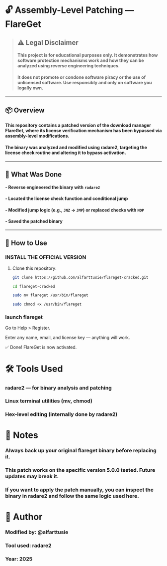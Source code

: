 # 🔓 Assembly-Level Patching — FlareGet

> ## **⚠️ Legal Disclaimer**  
> #### This project is for **educational purposes only**. It demonstrates how software protection mechanisms work and how they can be analyzed using reverse engineering techniques.  
> #### It does **not** promote or condone software piracy or the use of unlicensed software. Use responsibly and only on software you legally own.

---

## 📦 Overview
#### This repository contains a patched version of the download manager **FlareGet**, where its license verification mechanism has been bypassed via **assembly-level modifications**.  
#### The binary was analyzed and modified using **radare2**, targeting the license check routine and altering it to bypass activation.

---

## 🧠 What Was Done

#### - Reverse engineered the binary with `radare2`
#### - Located the license check function and conditional jump
#### - Modified jump logic (e.g., `JNZ` → `JMP`) or replaced checks with `NOP`
#### - Saved the patched binary

---

## 🚀 How to Use
### INSTALL THE OFFICIAL VERSION
1. Clone this repository:
   ```bash
   git clone https://github.com/alfarttusie/flareget-cracked.git

   cd flareget-cracked

   sudo mv flareget /usr/bin/flareget

   sudo chmod +x /usr/bin/flareget

### launch flareget

Go to Help > Register.

Enter any name, email, and license key — anything will work.

✅ Done! FlareGet is now activated.

# 🛠 Tools Used

###    radare2 — for binary analysis and patching

###    Linux terminal utilities (mv, chmod)

###    Hex-level editing (internally done by radare2)

# 📝 Notes

###    Always back up your original flareget binary before replacing it.

###    This patch works on the specific version 5.0.0 tested. Future updates may break it.

###    If you want to apply the patch manually, you can inspect the binary in radare2 and follow the same logic used here.

# 📅 Author

###    Modified by: @alfarttusie
###    Tool used: radare2
###    Year: 2025
